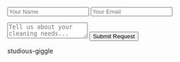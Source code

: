 <form 
  action="https://formsubmit.co/YOUR_EMAIL@example.com" 
  method="POST" 
  className="space-y-4"
>
  <input type="hidden" name="_captcha" value="false" />
  <input type="hidden" name="_template" value="box" />

  <input
    type="text"
    name="name"
    placeholder="Your Name"
    required
    className="w-full border border-gray-300 rounded-xl p-3"
  />
  <input
    type="email"
    name="email"
    placeholder="Your Email"
    required
    className="w-full border border-gray-300 rounded-xl p-3"
  />
  <textarea
    name="message"
    placeholder="Tell us about your cleaning needs..."
    required
    className="w-full border border-gray-300 rounded-xl p-3 h-32"
  ></textarea>
  <Button className="w-full bg-blue-600 hover:bg-blue-700 text-white">
    Submit Request
  </Button>
</form> studious-giggle
